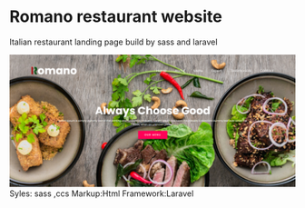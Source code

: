 # Romano restaurant website
 Italian restaurant landing page build by sass and laravel

![](ss/site.png)
Syles: sass ,ccs Markup:Html Framework:Laravel
